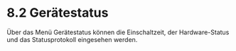 # 8.2 Gerätestatus

Über das Menü Gerätestatus können die Einschaltzeit, der Hardware-Status und das Statusprotokoll eingesehen werden. 